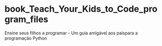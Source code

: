 # book_Teach_Your_Kids_to_Code_program_files
Ensine seus filhos a programar - Um guia amigável aos paispara a programação Python
